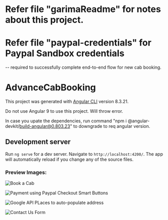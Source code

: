 # Refer file "garimaReadme" for notes about this project.

# Refer file "paypal-credentials" for Paypal Sandbox credentials 
 -- required to successfully complete end-to-end flow for new cab booking.


# AdvanceCabBooking

This project was generated with [Angular CLI](https://github.com/angular/angular-cli) version 8.3.21.

Do not use Angular 9 to use this project. Will throw error. 

In case you upate the dependencies, run command "npm i @angular-devkit/build-angular@0.803.23" to downgrade to req angular version.

## Development server

Run `ng serve` for a dev server. Navigate to `http://localhost:4200/`. The app will automatically reload if you change any of the source files.

### Preview Images: 

![Book a Cab](https://github.com/GarimaK1/AdvanceCabBooking_Deployed/blob/master/ImagePreview1.png)

![Payment using Paypal Checkout Smart Buttons](https://github.com/GarimaK1/AdvanceCabBooking_Deployed/blob/master/ImagePreviewPaypalSmartButtons.jpg)

![Google API PLaces to auto-populate address](https://github.com/GarimaK1/AdvanceCabBooking_Deployed/blob/master/ImagePreviewGooglePlacesAPI.jpg)

![Contact Us Form](https://github.com/GarimaK1/AdvanceCabBooking_Deployed/blob/master/ImagePreviewContactUs.jpg)
